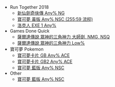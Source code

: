 * Run Together 2018
  * [新仙劍奇俠傳 Any% NG](rt2018/newpal-any-ng/)
  * [寶可夢 黃版 Any% NSC (255:59 流程)](rt2018/pokemon-yellow-any-nsc/)
  * [洛克人 EXE 1 Any%](rt2018/rockman-exe1-any/)
* Games Done Quick
  * [薩爾達傳說 眾神的三角神力 大師劍, NMG, NSQ](gdq/zelda-alttp-ms-nmg-nsq/)
  * [薩爾達傳說 眾神的三角神力 Low%](gdq/zelda-alttp-low/)
* 寶可夢 Pokemon
  * [寶可夢卡片 GB Any% ACE](pokemon/pokemon-tcg1-any-ace.md)
  * [寶可夢卡片 GB2 Any% ACE](pokemon/pokemon-tcg2-any-ace.md)
  * [寶可夢 藍版 Any% NSC](pokemon/pokemon-blue-any-nsc.md)
* Other
  * [寶可夢 藍版 Any% NSC](other/pokemon-blue-any-nsc)
